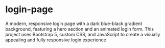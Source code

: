 # login-page
A modern, responsive login page with a dark blue-black gradient background, featuring a hero section and an animated login form. This project uses Bootstrap 5, custom CSS, and JavaScript to create a visually appealing and fully responsive login experience

